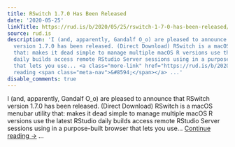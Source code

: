 ```yaml
---
title: RSwitch 1.7.0 Has Been Released
date: '2020-05-25'
linkTitle: https://rud.is/b/2020/05/25/rswitch-1-7-0-has-been-released/
source: rud.is
description: 'I (and, apparently, Gandalf O_o) are pleased to announce that RSwitch
  version 1.7.0 has been released. (Direct Download) RSwitch is a macOS menubar utility
  that: makes it dead simple to manage multiple macOS R versions use the latest RStudio
  daily builds access remote RStudio Server sessions using in a purpose-built browser
  that lets you use... <a class="more-link" href="https://rud.is/b/2020/05/25/rswitch-1-7-0-has-been-released/">Continue
  reading <span class="meta-nav">&#8594;</span></a> ...'
disable_comments: true
---
```

I (and, apparently, Gandalf O_o) are pleased to announce that RSwitch version 1.7.0 has been released. (Direct Download) RSwitch is a macOS menubar utility that: makes it dead simple to manage multiple macOS R versions use the latest RStudio daily builds access remote RStudio Server sessions using in a purpose-built browser that lets you use... <a class="more-link" href="https://rud.is/b/2020/05/25/rswitch-1-7-0-has-been-released/">Continue reading <span class="meta-nav">&#8594;</span></a> ...